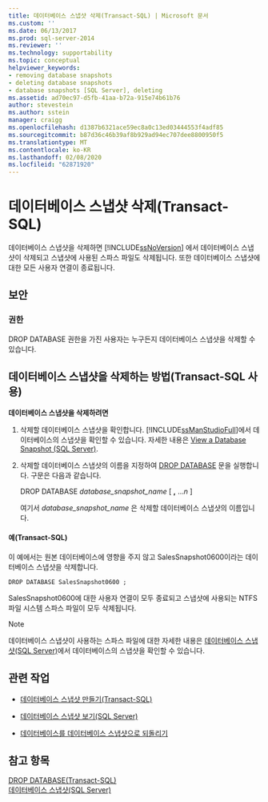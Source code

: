 ```yaml
---
title: 데이터베이스 스냅샷 삭제(Transact-SQL) | Microsoft 문서
ms.custom: ''
ms.date: 06/13/2017
ms.prod: sql-server-2014
ms.reviewer: ''
ms.technology: supportability
ms.topic: conceptual
helpviewer_keywords:
- removing database snapshots
- deleting database snapshots
- database snapshots [SQL Server], deleting
ms.assetid: ad70ec97-d5fb-41aa-b72a-915e74b61b76
author: stevestein
ms.author: sstein
manager: craigg
ms.openlocfilehash: d1387b6321ace59ec8a0c13ed03444553f4adf85
ms.sourcegitcommit: b87d36c46b39af8b929ad94ec707dee8800950f5
ms.translationtype: MT
ms.contentlocale: ko-KR
ms.lasthandoff: 02/08/2020
ms.locfileid: "62871920"
---
```

# <a name="drop-a-database-snapshot-transact-sql"></a>데이터베이스 스냅샷 삭제(Transact-SQL)
  데이터베이스 스냅샷을 삭제하면 [!INCLUDE[ssNoVersion](../../includes/ssnoversion-md.md)] 에서 데이터베이스 스냅샷이 삭제되고 스냅샷에 사용된 스파스 파일도 삭제됩니다. 또한 데이터베이스 스냅샷에 대한 모든 사용자 연결이 종료됩니다.  
  
## <a name="security"></a>보안  
  
###  <a name="Permissions"></a> 권한  
 DROP DATABASE 권한을 가진 사용자는 누구든지 데이터베이스 스냅샷을 삭제할 수 있습니다.  
  
##  <a name="TsqlProcedure"></a> 데이터베이스 스냅샷을 삭제하는 방법(Transact-SQL 사용)  
 **데이터베이스 스냅샷을 삭제하려면**  
  
1.  삭제할 데이터베이스 스냅샷을 확인합니다. [!INCLUDE[ssManStudioFull](../../includes/ssmanstudiofull-md.md)]에서 데이터베이스의 스냅샷을 확인할 수 있습니다. 자세한 내용은 [View a Database Snapshot &#40;SQL Server&#41;](view-a-database-snapshot-sql-server.md).  
  
2.  삭제할 데이터베이스 스냅샷의 이름을 지정하여 [DROP DATABASE](/sql/t-sql/statements/drop-database-audit-specification-transact-sql) 문을 실행합니다. 구문은 다음과 같습니다.  
  
     DROP DATABASE *database_snapshot_name* [ **,** ...*n* ]  
  
     여기서 *database_snapshot_name* 은 삭제할 데이터베이스 스냅샷의 이름입니다.  
  
####  <a name="TsqlExample"></a> 예(Transact-SQL)  
 이 예에서는 원본 데이터베이스에 영향을 주지 않고 SalesSnapshot0600이라는 데이터베이스 스냅샷을 삭제합니다.  
  
```  
DROP DATABASE SalesSnapshot0600 ;  
```  
  
 SalesSnapshot0600에 대한 사용자 연결이 모두 종료되고 스냅샷에 사용되는 NTFS 파일 시스템 스파스 파일이 모두 삭제됩니다.  
  
> [!NOTE]  
>  데이터베이스 스냅샷이 사용하는 스파스 파일에 대한 자세한 내용은 [데이터베이스 스냅샷&#40;SQL Server&#41;](database-snapshots-sql-server.md)에서 데이터베이스의 스냅샷을 확인할 수 있습니다.  
  
##  <a name="RelatedTasks"></a> 관련 작업  
  
-   [데이터베이스 스냅샷 만들기&#40;Transact-SQL&#41;](create-a-database-snapshot-transact-sql.md)  
  
-   [데이터베이스 스냅샷 보기&#40;SQL Server&#41;](view-a-database-snapshot-sql-server.md)  
  
-   [데이터베이스를 데이터베이스 스냅샷으로 되돌리기](revert-a-database-to-a-database-snapshot.md)  
  

  
## <a name="see-also"></a>참고 항목  
 [DROP DATABASE&#40;Transact-SQL&#41;](/sql/t-sql/statements/drop-database-audit-specification-transact-sql)   
 [데이터베이스 스냅샷&#40;SQL Server&#41;](database-snapshots-sql-server.md)  
  
  

